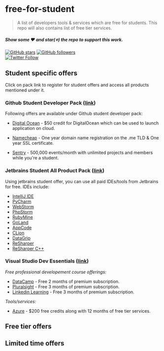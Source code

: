 # free-for-student
> A list of developers tools &amp; services which are free for students. This repo will also contains list of free tier services.

#### *Show some :heart: and star(:star:) the repo to support this work.*

[![GitHub stars](https://img.shields.io/github/stars/piyushmaurya23/free-for-student.svg?style=plastic&label=Star)](https://github.com/piyushmaurya23/free-for-student)   [![GitHub followers](https://img.shields.io/github/followers/piyushmaurya23.svg?style=plastic&label=Follow)](https://github.com/piyushmaurya23)  
[![Twitter Follow](https://img.shields.io/twitter/follow/piyushmaurya23.svg?style=social)](https://twitter.com/piyushmaurya23)

## Student specific offers

Click on pack link to register for student offers and access all products mentioned under it.

### Github Student Developer Pack ([link](https://education.github.com/pack))

Following offers are available under Github student developer pack:

- [Digital Ocean](https://www.digitalocean.com/) - $50 credit for DigitalOcean which can be used to launch application on cloud.
- [Namecheap](https://www.namecheap.com/) - One year domain name registration on the .me TLD & One year SSL certificate.

- [Sentry](https://sentry.io/welcome/) - 500,000 events/month with unlimited projects and members while you're a student.



### Jetbrains Student All Product Pack ([link](https://www.jetbrains.com/student/))

Using jetbrains student offer, you can use all paid IDEs/tools from Jetbrains for free. IDEs include:

- [IntelliJ IDE](https://www.jetbrains.com/idea/)
- [PyCharm](https://www.jetbrains.com/pycharm) 
- [WebStorm](https://www.jetbrains.com/webstorm)
- [PhpStorm](https://www.jetbrains.com/phpstorm)
- [RubyMine](https://www.jetbrains.com/ruby)
- [GoLand](https://www.jetbrains.com/go)
- [AppCode](https://www.jetbrains.com/objc/)
- [CLion](https://www.jetbrains.com/clion)
- [DataGrip](https://www.jetbrains.com/datagrip)
- [ReSharper](https://www.jetbrains.com/resharper)
- [ReSharper C++](https://www.jetbrains.com/resharper-cpp)

### Visual Studio Dev Essentials ([link](https://visualstudio.microsoft.com/dev-essentials/))

*Free professional developement course offerings:*

- [DataCamp](https://www.datacamp.com/) - Free 2 months of premium subscription.
- [Pluralsight](https://www.pluralsight.com/) - Free 3 months of premium subscription.
- [Linkedin Learning](https://www.linkedin.com/learning/) - Free 3 months of premium subscription.

*Tools/services:*

- [Azure](https://azure.microsoft.com/) - $200 free credits along with 12 months of free tier services.



## Free tier offers



## Limited time offers

